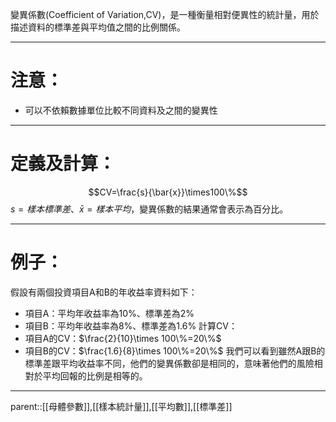 變異係數(Coefficient of Variation,CV)，是一種衡量相對便異性的統計量，用於描述資料的標準差與平均值之間的比例關係。
- - - 
# 注意：
- 可以不依賴數據單位比較不同資料及之間的變異性
- - -
# 定義及計算：
$$CV=\frac{s}{\bar{x}}\times100\%$$
$s=樣本標準差、\bar{x}=樣本平均$，變異係數的結果通常會表示為百分比。
- - -
# 例子：
假設有兩個投資項目A和B的年收益率資料如下：
- 項目A：平均年收益率為10%、標準差為2%
- 項目B：平均年收益率為8%、標準差為1.6%
計算CV：
- 項目A的CV：$\frac{2}{10}\times 100\%=20\%$
- 項目B的CV：$\frac{1.6}{8}\times 100\%=20\%$
我們可以看到雖然A跟B的標準差跟平均收益率不同，他們的變異係數卻是相同的，意味著他們的風險相對於平均回報的比例是相等的。
- - -
parent::[[母體參數]],[[樣本統計量]],[[平均數]],[[標準差]]